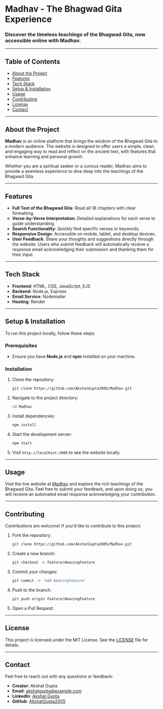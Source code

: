 # Madhav - The Bhagwad Gita Experience


### Discover the timeless teachings of the Bhagwad Gita, now accessible online with Madhav.

---

## Table of Contents
- [About the Project](#about-the-project)
- [Features](#features)
- [Tech Stack](#tech-stack)
- [Setup & Installation](#setup--installation)
- [Usage](#usage)
- [Contributing](#contributing)
- [License](#license)
- [Contact](#contact)

---

## About the Project
**Madhav** is an online platform that brings the wisdom of the Bhagwad Gita to a modern audience. The website is designed to offer users a simple, clean, and engaging way to read and reflect on the ancient text, with features that enhance learning and personal growth.

Whether you are a spiritual seeker or a curious reader, Madhav aims to provide a seamless experience to dive deep into the teachings of the Bhagwad Gita.

---

## Features
-  **Full Text of the Bhagwad Gita**: Read all 18 chapters with clear formatting.
-  **Verse-by-Verse Interpretation**: Detailed explanations for each verse to guide understanding.
-  **Search Functionality**: Quickly find specific verses or keywords.
-  **Responsive Design**: Accessible on mobile, tablet, and desktop devices.
-  **User Feedback**: Share your thoughts and suggestions directly through the website. Users who submit feedback will automatically receive a response email acknowledging their submission and thanking them for their input.

---

## Tech Stack
- **Frontend**: HTML, CSS, JavaScript, EJS
- **Backend**: Node.js, Express
- **Email Service**: Nodemailer 
- **Hosting**: Render

---

## Setup & Installation

To run this project locally, follow these steps:

### Prerequisites
- Ensure you have **Node.js** and **npm** installed on your machine.

### Installation
1. Clone the repository:
   ```bash
   git clone https://github.com/AkshatGupta2005/Madhav.git
2. Navigate to the project directory:
   ```bash
   cd Madhav
3. Install dependencies:
   ```bash
   npm install
4. Start the development server:
   ```bash
   npm start
5. Visit `http://localhost:3000` to see the website locally.

---

## Usage
Visit the live website at [Madhav](https://madhav.com) and explore the rich teachings of the Bhagwad Gita. Feel free to submit your feedback, and upon doing so, you will receive an automated email response acknowledging your contribution.

---

## Contributing
Contributions are welcome! If you'd like to contribute to this project:
1. Fork the repository.
   ```bash
   git clone https://github.com/AkshatGupta2005/Madhav.git
2. Create a new branch:
   ```bash
   git checkout -b feature/AmazingFeature
3. Commit your changes:
   ```bash
   git commit -m 'Add AmazingFeature'
4. Push to the branch:
   ```bash
   git push origin feature/AmazingFeature
5. Open a Pull Request.

---

## License
This project is licensed under the MIT License. See the [LICENSE](LICENSE) file for details.

---

## Contact
Feel free to reach out with any questions or feedback:

- **Creator**: Akshat Gupta
- **Email**: akshatgupta@example.com
- **LinkedIn**: [Akshat Gupta](https://www.linkedin.com/in/akshatguptaip)
- **GitHub**: [AkshatGupta2005](https://github.com/AkshatGupta2005)




